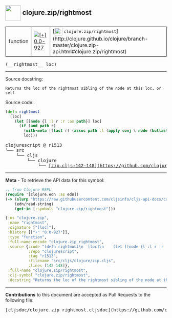 ## <img width="48px" valign="middle" src="http://i.imgur.com/Hi20huC.png"> clojure.zip/rightmost

 <table border="1">
<tr>

<td>function</td>
<td><a href="https://github.com/cljsinfo/cljs-api-docs/tree/0.0-927"><img valign="middle" alt="[+] 0.0-927" src="https://img.shields.io/badge/+-0.0--927-lightgrey.svg"></a> </td>
<td>
[<img height="24px" valign="middle" src="http://i.imgur.com/1GjPKvB.png"> <samp>clojure.zip/rightmost</samp>](http://clojure.github.io/clojure/branch-master/clojure.zip-api.html#clojure.zip/rightmost)
</td>
</tr>
</table>

 <samp>
(__rightmost__ loc)<br>
</samp>

---




Source docstring:

```
Returns the loc of the rightmost sibling of the node at this loc, or self
```

Source code:

```clj
(defn rightmost
  [loc]
    (let [[node {l :l r :r :as path}] loc]
      (if (and path r)
        (with-meta [(last r) (assoc path :l (apply conj l node (butlast r)) :r nil)] (meta loc))
        loc)))
```

 <pre>
clojurescript @ r1513
└── src
    └── cljs
        └── clojure
            └── <ins>[zip.cljs:142-148](https://github.com/clojure/clojurescript/blob/r1513/src/cljs/clojure/zip.cljs#L142-L148)</ins>
</pre>


---

__Meta__ - To retrieve the API data for this symbol:

```clj
;; from Clojure REPL
(require '[clojure.edn :as edn])
(-> (slurp "https://raw.githubusercontent.com/cljsinfo/cljs-api-docs/catalog/cljs-api.edn")
    (edn/read-string)
    (get-in [:symbols "clojure.zip/rightmost"]))
```

```clj
{:ns "clojure.zip",
 :name "rightmost",
 :signature ["[loc]"],
 :history [["+" "0.0-927"]],
 :type "function",
 :full-name-encode "clojure.zip_rightmost",
 :source {:code "(defn rightmost\n  [loc]\n    (let [[node {l :l r :r :as path}] loc]\n      (if (and path r)\n        (with-meta [(last r) (assoc path :l (apply conj l node (butlast r)) :r nil)] (meta loc))\n        loc)))",
          :repo "clojurescript",
          :tag "r1513",
          :filename "src/cljs/clojure/zip.cljs",
          :lines [142 148]},
 :full-name "clojure.zip/rightmost",
 :clj-symbol "clojure.zip/rightmost",
 :docstring "Returns the loc of the rightmost sibling of the node at this loc, or self"}

```

---

__Contributions__ to this document are accepted as Pull Requests to the following file:

 <pre>
[cljsdoc/clojure.zip_rightmost.cljsdoc](https://github.com/cljsinfo/cljs-api-docs/blob/master/cljsdoc/clojure.zip_rightmost.cljsdoc)
</pre>

